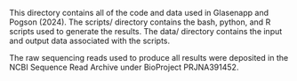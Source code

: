 This directory contains all of the code and data used in Glasenapp and Pogson (2024). The scripts/ directory contains the bash, python, and R scripts used to generate the results. The data/ directory contains the input and output data associated with the scripts.

The raw sequencing reads used to produce all results were deposited in the NCBI Sequence Read Archive under BioProject PRJNA391452.

